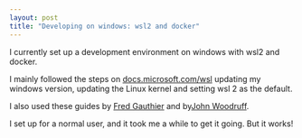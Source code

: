 ```yaml
---
layout: post
title: "Developing on windows: wsl2 and docker"
---
```


I currently set up a development environment on windows with wsl2 and docker.

I mainly followed the steps on [docs.microsoft.com/wsl](https://docs.microsoft.com/en-us/windows/wsl/install-win10) updating my windows version, updating the Linux kernel and setting wsl 2 as the default.

I also used these guides by [Fred Gauthier](https://medium.com/@fred.gauthier.dev/web-development-environment-with-wsl-2-and-docker-for-symfony-5860704e127a) and by[John Woodruff](https://dev.to/johnbwoodruff/far-more-epic-development-environment-using-wsl-2-439g).

I set up for a normal user, and it took me a while to get it going. But it works!

